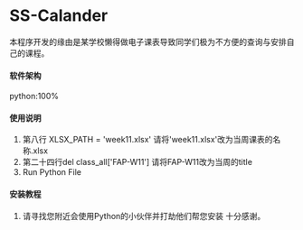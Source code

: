 # SS-Calander
本程序开发的缘由是某学校懒得做电子课表导致同学们极为不方便的查询与安排自己的课程。
#### 软件架构
python:100%


#### 使用说明

1.  第八行 XLSX_PATH = 'week11.xlsx' 请将'week11.xlsx'改为当周课表的名称.xlsx
2.  第二十四行del class_all['FAP-W11'] 请将FAP-W11改为当周的title
3.  Run Python File

#### 安装教程

1.  请寻找您附近会使用Python的小伙伴并打劫他们帮您安装 十分感谢。
